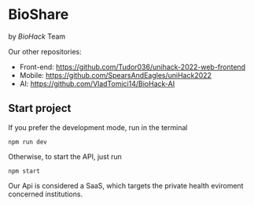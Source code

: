 # BioShare
by *BioHack* Team

Our other repositories:
- Front-end: https://github.com/Tudor036/unihack-2022-web-frontend
- Mobile: https://github.com/SpearsAndEagles/uniHack2022
- AI: https://github.com/VladTomici14/BioHack-AI

## Start project 

If you prefer the development mode, run in the terminal 
```
npm run dev
```

Otherwise, to start the API, just run 
```
npm start
```

Our Api is considered a SaaS, which targets the private health eviroment concerned institutions.
